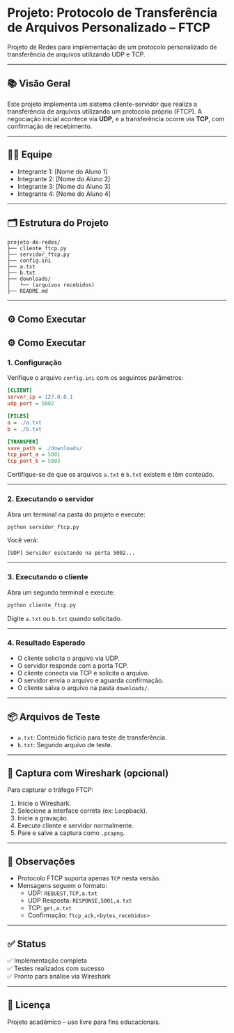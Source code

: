 # Projeto: Protocolo de Transferência de Arquivos Personalizado – FTCP

Projeto de Redes para implementação de um protocolo personalizado de transferência de arquivos utilizando UDP e TCP.

---

## 📚 Visão Geral

Este projeto implementa um sistema cliente-servidor que realiza a transferência de arquivos utilizando um protocolo próprio (FTCP). A negociação inicial acontece via **UDP**, e a transferência ocorre via **TCP**, com confirmação de recebimento.

---

## 👨‍💻 Equipe

- Integrante 1: [Nome do Aluno 1]
- Integrante 2: [Nome do Aluno 2]
- Integrante 3: [Nome do Aluno 3]
- Integrante 4: [Nome do Aluno 4]

---

## 🗂️ Estrutura do Projeto

```
projeto-de-redes/
├── cliente_ftcp.py
├── servidor_ftcp.py
├── config.ini
├── a.txt
├── b.txt
├── downloads/
│   └── (arquivos recebidos)
├── README.md
```

---

## ⚙️ Como Executar
## ⚙️ Como Executar

### 1. Configuração

Verifique o arquivo `config.ini` com os seguintes parâmetros:

```ini
[CLIENT]
server_ip = 127.0.0.1
udp_port = 5002

[FILES]
a = ./a.txt
b = ./b.txt

[TRANSFER]
save_path = ./downloads/
tcp_port_a = 5001
tcp_port_b = 5003
```

Certifique-se de que os arquivos `a.txt` e `b.txt` existem e têm conteúdo.

---

### 2. Executando o servidor

Abra um terminal na pasta do projeto e execute:

```bash
python servidor_ftcp.py
```

Você verá:

```
[UDP] Servidor escutando na porta 5002...
```

---
### 3. Executando o cliente

Abra um segundo terminal e execute:

```bash
python cliente_ftcp.py
```

Digite `a.txt` ou `b.txt` quando solicitado.

---

### 4. Resultado Esperado

- O cliente solicita o arquivo via UDP.
- O servidor responde com a porta TCP.
- O cliente conecta via TCP e solicita o arquivo.
- O servidor envia o arquivo e aguarda confirmação.
- O cliente salva o arquivo na pasta `downloads/`.

---

## 📦 Arquivos de Teste

- `a.txt`: Conteúdo fictício para teste de transferência.
- `b.txt`: Segundo arquivo de teste.

---

## 📡 Captura com Wireshark (opcional)

Para capturar o tráfego FTCP:

1. Inicie o Wireshark.
2. Selecione a interface correta (ex: Loopback).
3. Inicie a gravação.
4. Execute cliente e servidor normalmente.
5. Pare e salve a captura como `.pcapng`.

---

## 📌 Observações

- Protocolo FTCP suporta apenas `TCP` nesta versão.
- Mensagens seguem o formato:
  - UDP: `REQUEST,TCP,a.txt`
  - UDP Resposta: `RESPONSE,5001,a.txt`
  - TCP: `get,a.txt`
  - Confirmação: `ftcp_ack,<bytes_recebidos>`

---

## ✅ Status

✅ Implementação completa  
✅ Testes realizados com sucesso  
✅ Pronto para análise via Wireshark

---

## 📁 Licença

Projeto acadêmico – uso livre para fins educacionais.
